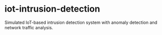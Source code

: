# iot-intrusion-detection
Simulated IoT-based intrusion detection system with anomaly detection and network traffic analysis.
